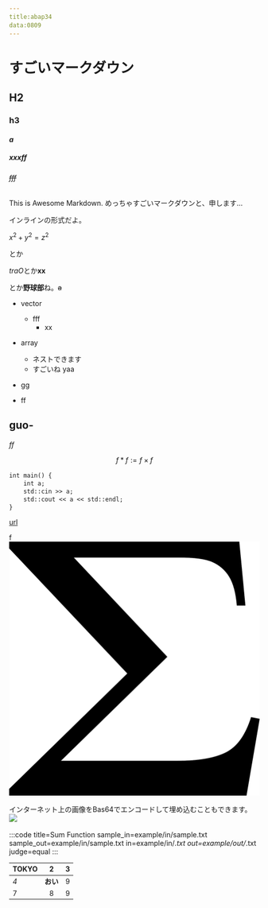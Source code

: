 ```yaml
---
title:abap34
data:0809
---
```


# すごいマークダウン
## H2
### h3
#### $a$
##### *xxx*ff
###### ~~fff~~

This is Awesome Markdown.
めっちゃすごいマークダウンと、申します...

インラインの形式だよ。 

$x^2 + y^2 = z^2$ 

とか

*traO*とか**xx** 


とか**野球部**ね。~~a~~

- vector
  - fff
    - xx
- array
  - ネストできます
  - すごいね
yaa
- gg

- ff
## guo-

*ff*

$$
f*f := f\times f
$$

```
int main() {
    int a;
    std::cin >> a;
    std::cout << a << std::endl;
}
```

[url](https://atcoder.jp/)

f![xx](example/image/sum.png)

インターネット上の画像をBas64でエンコードして埋め込むこともできます。
![](https://www.abap34.com/assets/myicon-3ebaec7d.png)

:::code
title=Sum Function
sample_in=example/in/sample.txt
sample_out=example/in/sample.txt
in=example/in/*.txt
out=example/out/*.txt
judge=equal
:::


| **TOKYO** | 2 | 3 |
|:---|:---:|---:|
| *4* | **おい** |  9 |
| 7 | 8 | 9 |
